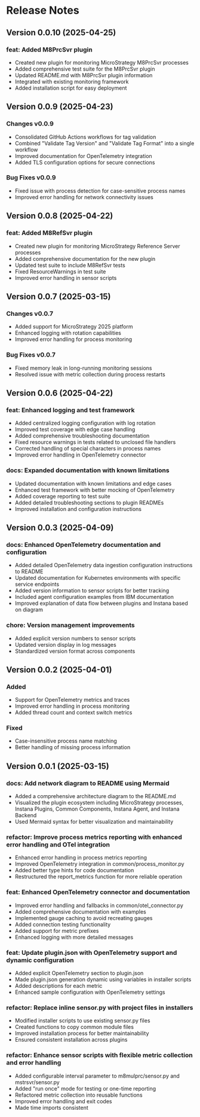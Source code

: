 # Release Notes

## Version 0.0.10 (2025-04-25)

### feat: Added M8PrcSvr plugin

- Created new plugin for monitoring MicroStrategy M8PrcSvr processes
- Added comprehensive test suite for the M8PrcSvr plugin
- Updated README.md with M8PrcSvr plugin information
- Integrated with existing monitoring framework
- Added installation script for easy deployment

## Version 0.0.9 (2025-04-23)

### Changes v0.0.9

- Consolidated GitHub Actions workflows for tag validation
- Combined "Validate Tag Version" and "Validate Tag Format" into a single workflow
- Improved documentation for OpenTelemetry integration
- Added TLS configuration options for secure connections

### Bug Fixes v0.0.9

- Fixed issue with process detection for case-sensitive process names
- Improved error handling for network connectivity issues

## Version 0.0.8 (2025-04-22)

### feat: Added M8RefSvr plugin

- Created new plugin for monitoring MicroStrategy Reference Server processes
- Added comprehensive documentation for the new plugin
- Updated test suite to include M8RefSvr tests
- Fixed ResourceWarnings in test suite
- Improved error handling in sensor scripts

## Version 0.0.7 (2025-03-15)

### Changes v0.0.7

- Added support for MicroStrategy 2025 platform
- Enhanced logging with rotation capabilities
- Improved error handling for process monitoring

### Bug Fixes v0.0.7

- Fixed memory leak in long-running monitoring sessions
- Resolved issue with metric collection during process restarts

## Version 0.0.6 (2025-04-22)

### feat: Enhanced logging and test framework

- Added centralized logging configuration with log rotation
- Improved test coverage with edge case handling
- Added comprehensive troubleshooting documentation
- Fixed resource warnings in tests related to unclosed file handlers
- Corrected handling of special characters in process names
- Improved error handling in OpenTelemetry connector

### docs: Expanded documentation with known limitations

- Updated documentation with known limitations and edge cases
- Enhanced test framework with better mocking of OpenTelemetry
- Added coverage reporting to test suite
- Added detailed troubleshooting sections to plugin READMEs
- Improved installation and configuration instructions

## Version 0.0.3 (2025-04-09)

### docs: Enhanced OpenTelemetry documentation and configuration

- Added detailed OpenTelemetry data ingestion configuration instructions to README
- Updated documentation for Kubernetes environments with specific service endpoints
- Added version information to sensor scripts for better tracking
- Included agent configuration examples from IBM documentation
- Improved explanation of data flow between plugins and Instana based on diagram

### chore: Version management improvements

- Added explicit version numbers to sensor scripts
- Updated version display in log messages
- Standardized version format across components

## Version 0.0.2 (2025-04-01)

### Added

- Support for OpenTelemetry metrics and traces
- Improved error handling in process monitoring
- Added thread count and context switch metrics

### Fixed

- Case-insensitive process name matching
- Better handling of missing process information

## Version 0.0.1 (2025-03-15)

### docs: Add network diagram to README using Mermaid

- Added a comprehensive architecture diagram to the README.md
- Visualized the plugin ecosystem including MicroStrategy processes, Instana Plugins, Common Components, Instana Agent, and Instana Backend
- Used Mermaid syntax for better visualization and maintainability

### refactor: Improve process metrics reporting with enhanced error handling and OTel integration

- Enhanced error handling in process metrics reporting
- Improved OpenTelemetry integration in common/process_monitor.py
- Added better type hints for code documentation
- Restructured the report_metrics function for more reliable operation

### feat: Enhanced OpenTelemetry connector and documentation

- Improved error handling and fallbacks in common/otel_connector.py
- Added comprehensive documentation with examples
- Implemented gauge caching to avoid recreating gauges
- Added connection testing functionality
- Added support for metric prefixes
- Enhanced logging with more detailed messages

### feat: Update plugin.json with OpenTelemetry support and dynamic configuration

- Added explicit OpenTelemetry section to plugin.json
- Made plugin.json generation dynamic using variables in installer scripts
- Added descriptions for each metric
- Enhanced sample configuration with OpenTelemetry settings

### refactor: Replace inline sensor.py with project files in installers

- Modified installer scripts to use existing sensor.py files
- Created functions to copy common module files
- Improved installation process for better maintainability
- Ensured consistent installation across plugins

### refactor: Enhance sensor scripts with flexible metric collection and error handling

- Added configurable interval parameter to m8mulprc/sensor.py and mstrsvr/sensor.py
- Added "run once" mode for testing or one-time reporting
- Refactored metric collection into reusable functions
- Improved error handling and exit codes
- Made time imports consistent
